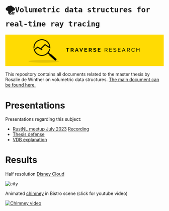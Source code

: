 🌪️`Volumetric data structures for real-time ray tracing`
========

[![Banner](banner.png)](https://traverseresearch.nl)

This repository contains all documents related to the master thesis by Rosalie de Winther on volumetric data structures. [The main document can be found here.](https://github.com/Traverse-Research/Volumetric-data-structures-for-real-time-ray-tracing/blob/main/build/main.pdf)

# Presentations

Presentations regarding this subject:
- [RustNL meetup July 2023](https://docs.google.com/presentation/d/1omiZssOb6WdBmR_eTFlkUH49Go6OAQynUozMFX9qZdM/edit?usp=sharing) [Recording](https://www.youtube.com/watch?v=wh4L__YBMwo)
- [Thesis defense](https://docs.google.com/presentation/d/1BdBASS-OKgQrQ5Ny7461wpkQ_anKHgR1C5cDJdFeK1A/edit?usp=sharing)
- [VDB explanation](https://docs.google.com/presentation/d/11vAhotcEECWvUXbR-TMMT9-y0jhT7pUyaHFOFtiqWLk/edit?usp=sharing)

# Results
Half resolution [Disney Cloud](https://disneyanimation.com/resources/clouds/)

![city](figures/city.png)

Animated [chimney](https://jangafx.com/software/embergen/download/free-vdb-animations/) in Bistro scene (click for youtube video)

[![Chimney video](https://img.youtube.com/vi/uZ53LaWfU9c/maxresdefault.jpg)](https://www.youtube.com/watch?v=uZ53LaWfU9c)
